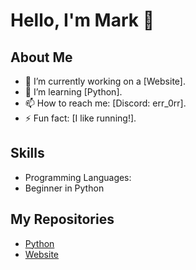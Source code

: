 # Hello, I'm Mark 👋

## About Me
- 🔭 I’m currently working on a [Website].
- 🌱 I’m learning [Python].
- 📫 How to reach me: [Discord: err_0rr].
- ⚡ Fun fact: [I like running!].

## Skills
- Programming Languages:
- Beginner in Python

## My Repositories
- [Python](https://github.com/Minka69/Python)
- [Website](https://minka69.github.io/)
